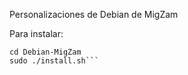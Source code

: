 Personalizaciones de Debian de MigZam

Para instalar:
```git clone https://github.com/mz39729/Debian-MigZam
cd Debian-MigZam
sudo ./install.sh```